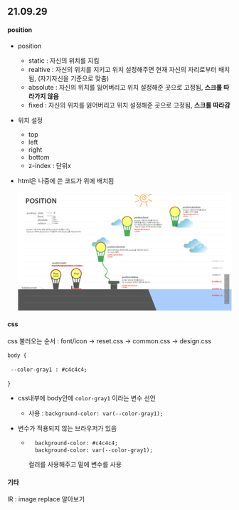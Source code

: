 ## 21.09.29

#### position

- position
  - static : 자신의 위치를 지킴
  - realtive : 자신의 위치를 지키고 위치 설정해주면 현재 자신의 자리로부터 배치됨, (자기자신을 기준으로 맞춤)
  - absolute : 자신의 위치를 잃어버리고 위치 설정해준 곳으로 고정됨, **스크롤 따라가지 않음**
  - fixed : 자신의 위치를 잃어버리고 위치 설정해준 곳으로 고정됨, **스크롤 따라감**
  
- 위치 설정
  - top
  - left
  - right
  - bottom
  - z-index : 단위x

- html은 나중에 쓴 코드가 위에 배치됨

  <img src="./images/position_1.png" style="zoom:50%;" />









#### css

css 불러오는 순서 : font/icon -> reset.css -> common.css -> design.css

```
body {

 --color-gray1 : #c4c4c4;

}
```

- css내부에 body안에  `color-gray1` 이라는 변수 선언

  - 사용 : `background-color: var(--color-gray1);` 

- 변수가 적용되지 않는 브라우저가 있음

  - ```
      background-color: #c4c4c4;
      background-color: var(--color-gray1);
    ```

    컬러를 사용해주고 밑에 변수를 사용





#### 기타

IR : image replace 알아보기

